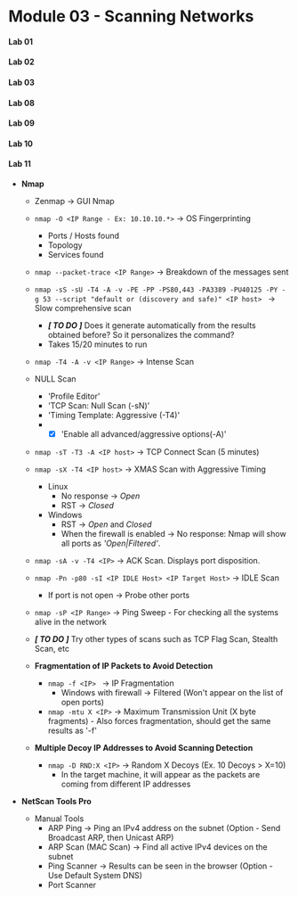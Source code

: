 # Module 03 - Scanning Networks #
#### Lab 01 ####
#### Lab 02 ####
#### Lab 03 ####
#### Lab 08 ####
#### Lab 09 ####
#### Lab 10 ####
#### Lab 11 ####


* **Nmap**
  * Zenmap -> GUI Nmap
  * ``` nmap -O <IP Range - Ex: 10.10.10.*> ``` -> OS Fingerprinting
    * Ports / Hosts found
    * Topology
    * Services found
  * ``` nmap --packet-trace <IP Range> ``` -> Breakdown of the messages sent
  * ``` nmap -sS -sU -T4 -A -v -PE -PP -PS80,443 -PA3389 -PU40125 -PY -g 53 --script "default or (discovery and safe)" <IP host>  ``` -> Slow comprehensive scan
    * **_[ TO DO ]_** Does it generate automatically from the results obtained before? So it personalizes the command?
    * Takes 15/20 minutes to run
  * ``` nmap -T4 -A -v <IP Range> ``` -> Intense Scan
  
  * NULL Scan
    * 'Profile Editor'
    * 'TCP Scan: Null Scan (-sN)'
    * 'Timing Template: Aggressive (-T4)'
    * - [x] 'Enable all advanced/aggressive options(-A)'
    
  * ``` nmap -sT -T3 -A <IP host> ``` -> TCP Connect Scan (5 minutes)
  * ``` nmap -sX -T4 <IP host> ``` -> XMAS Scan with Aggressive Timing
    * Linux
      * No response -> *Open*
      * RST -> *Closed*
    * Windows
      * RST -> *Open* and *Closed*
      * When the firewall is enabled -> No response: Nmap will show all ports as *'Open|Filtered'*.
  * ``` nmap -sA -v -T4 <IP> ``` -> ACK Scan. Displays port disposition.
  * ``` nmap -Pn -p80 -sI <IP IDLE Host> <IP Target Host> ``` -> IDLE Scan
    * If port is not open -> Probe other ports
  * ``` nmap -sP <IP Range> ``` -> Ping Sweep - For checking all the systems alive in the network
  * **_[ TO DO ]_** Try other types of scans such as TCP Flag Scan, Stealth Scan, etc
  
  * **Fragmentation of IP Packets to Avoid Detection**
    * ```nmap -f <IP> ``` -> IP Fragmentation
      * Windows with firewall -> Filtered (Won't appear on the list of open ports)
    * ``` nmap -mtu X <IP> ``` -> Maximum Transmission Unit (X byte fragments) - Also forces fragmentation, should get the same results as '-f'
  
  * **Multiple Decoy IP Addresses to Avoid Scanning Detection**
    * ``` nmap -D RND:X <IP> ``` -> Random X Decoys (Ex. 10 Decoys > X=10)
      * In the target machine, it will appear as the packets are coming from different IP addresses
  
* **NetScan Tools Pro**
  * Manual Tools
     * ARP Ping -> Ping an IPv4 address on the subnet (Option - Send Broadcast ARP, then Unicast ARP)
     * ARP Scan (MAC Scan) -> Find all active IPv4 devices on the subnet
     * Ping Scanner -> Results can be seen in the browser (Option - Use Default System DNS)
     * Port Scanner 

